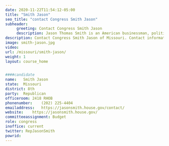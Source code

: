 ```yaml
---
date: 2020-11-22T11:54:12-05:00
title: "Smith Jason"
seo_title: "contact Congress Smith Jason"
subheader:
     greeting: Contact Congress Smith Jason 
     description: Jason Thomas Smith is an American businessman, politician, and the U.S. Representative for Missouri's 8th congressional district after winning a special election on June 4, 2013. The district comprises 30 counties, covering just under 20,000 square miles of southeastern and southern Missouri.
description: Contact Congress Smith Jason of Missouri. Contact information for Smith Jason includes email address, phone number, and mailing address.
image: smith-jason.jpg
video: 
url: /missouri/smith-jason/
weight: 1
layout: course_home


####candidate
name:	Smith Jason
state:	Missouri
district: 8th
party:	Republican
officeroom:	2418 RHOB
phonenumber:	(202) 225-4404
emailaddress:	https://jasonsmith.house.gov/contact/
website:	https://jasonsmith.house.gov/
committeeassignment: Budget
role: congress
inoffice: current
twitter: RepJasonSmith
powrid: 
---
```


